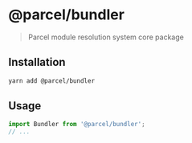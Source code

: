 # @parcel/bundler

> Parcel module resolution system core package

## Installation

```sh
yarn add @parcel/bundler
```

## Usage

```js
import Bundler from '@parcel/bundler';
// ...
```
